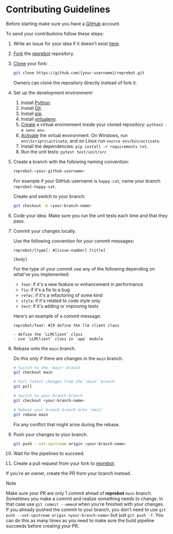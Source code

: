 # Contributing Guidelines

Before starting make sure you have a
[GitHub](https://docs.github.com/en/get-started/start-your-journey/creating-an-account-on-github) account.

To send your contributions follow these steps:

1. Write an issue for your idea if it doesn't exist
   [here](https://github.com/Represoft/reprebot/issues).

2. [Fork](https://docs.github.com/en/pull-requests/collaborating-with-pull-requests/working-with-forks/fork-a-repo) the [reprebot](https://github.com/Represoft/reprebot) repository.

3. [Clone](https://docs.github.com/en/repositories/creating-and-managing-repositories/cloning-a-repository) your fork:

   ```sh
   git clone https://github.com/{your-username}/reprebot.git
   ```

   Owners can clone the repository directly instead of fork it.

4. Set up the development environment:

   1. Install [Python](https://www.python.org/downloads/).
   2. Install [Git](https://git-scm.com/downloads).
   3. Install [pip](https://pip.pypa.io/en/stable/installation/).
   4. Install [virtualenv](https://virtualenv.pypa.io/en/latest/installation.html).
   5. [Create](https://docs.python.org/3/library/venv.html) a virtual
      environment inside your cloned repository: `python3 -m venv env`.
   6. [Activate](https://docs.python.org/3/tutorial/venv.html) the virtual
      environment. On Windows, run `env\Scripts\activate`, and on Linux run
      `source env/bin/activate`.
   7. Install the dependencies: `pip install -r requirements.txt`.
   8. Run the unit tests: `pytest test/unit/src`

5. Create a branch with the following naming convention:

   ```sh
   reprebot-<your-github-username>
   ```

   For example if your GitHub username is `happy-cat`, name your branch
   `reprebot-happy-cat`.

   Create and switch to your branch:

   ```sh
   git checkout -b <your-branch-name>
   ```

6. Code your idea. Make sure you run the unit tests each time and that they
   pass.

7. Commit your changes locally.

   Use the following convention for your commit messages:

   ```text
   reprebot/[type]: #[issue-number] [title]

   [body]
   ```

   For the type of your commit use any of the following depending on what've you
   implemented:

   - `feat`: if it's a new feature or enhancement in performance
   - `fix`: if it's a fix to a bug
   - `refac`: if it's a refactoring of some kind
   - `style`: if it's related to code style only
   - `test`: if it's adding or improving tests

   Here's an example of a commit message:

   ```text
   reprebot/feat: #19 define the llm client class

   - define the `LLMClient` class
   - use `LLMClient` class in `app` module
   ```

8. Rebase onto the `main` branch.

   Do this only if there are changes in the `main` branch.

   ```sh
   # Switch to the 'main' branch
   git checkout main

   # Pull latest changes from the 'main' branch
   git pull

   # Switch to your branch branch
   git checkout <your-branch-name>

   # Rebase your branch branch onto 'main'
   git rebase main
   ```

   Fix any conflict that might arise during the rebase.

9. Push your changes to your branch.

   ```sh
   git push --set-upstream origin <your-branch-name>
   ```

10. Wait for the pipelines to succeed.

11. Create a pull request from your fork to [reprebot](https://github.com/Represoft/reprebot).

If you're an owner, create the PR from your branch instead.

> [!NOTE]
> Make sure your PR are only 1 commit ahead of **reprebot** `main` branch.
> Sometimes you make a commit and realize something needs to change. In that case
> use `git commit --amend` when you're finished with your changes. If you already
> pushed the commit to your branch, you don't need to use
> `git push --set-upstream origin <your-branch-name>` but just `git push -f`. You
> can do this as many times as you need to make sure the build pipeline succeeds
> before creating your PR.
